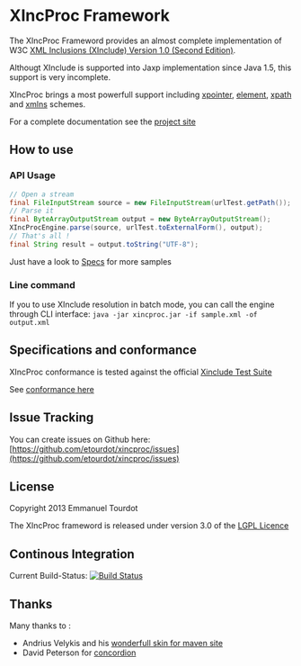 # XIncProc Framework
The XIncProc Frameword provides an almost complete implementation of W3C [XML Inclusions (XInclude) Version 1.0 (Second Edition)][xinclude].

Althougt XInclude is supported into Jaxp implementation since Java 1.5, this support is very incomplete.

XIncProc brings a most powerfull support including [xpointer][xpointer], [element][element], [xpath][xpath] and [xmlns][xmlns] schemes.

[xinclude]: http://www.w3.org/TR/xinclude/
[xpointer]: http://www.w3.org/TR/xptr-framework/
[element]: http://www.w3.org/TR/xptr-element/
[xpath]: http://www.w3.org/2005/04/xpointer-schemes/xpath
[xmlns]: http://www.w3.org/TR/xptr-xmlns/

For a complete documentation see the [project site](http://xincproc.etourdot.org)

## How to use
### API Usage
```java
// Open a stream
final FileInputStream source = new FileInputStream(urlTest.getPath());
// Parse it
final ByteArrayOutputStream output = new ByteArrayOutputStream();
XIncProcEngine.parse(source, urlTest.toExternalForm(), output);
// That's all !
final String result = output.toString("UTF-8");
```
Just have a look to [Specs](xinclude/specs/org/etourdot/xincproc/xinclude/api/Api.html) for more samples

### Line command
If you to use XInclude resolution in batch mode, you can call the engine through CLI interface:
    `java -jar xincproc.jar -if sample.xml -of output.xml`

## Specifications and conformance
XIncProc conformance is tested against the official [Xinclude Test Suite](http://www.w3.org/XML/Test/XInclude/)

See [conformance here](http://xincproc.etourdot.org/xinclude/specs/org/etourdot/xincproc/xinclude/testsuite/TestSuite.html)

## Issue Tracking
You can create issues on Github here: [https://github.com/etourdot/xincproc/issues](https://github.com/etourdot/xincproc/issues)

## License
Copyright 2013 Emmanuel Tourdot

The XIncProc frameword is released under version 3.0 of the [LGPL Licence](http://opensource.org/licenses/lgpl-3.0.html)

## Continous Integration
Current Build-Status: [![Build Status](https://buildhive.cloudbees.com/job/etourdot/job/xincproc/badge/icon)](https://buildhive.cloudbees.com/job/etourdot/job/xincproc/)

## Thanks
Many thanks to :

* Andrius Velykis and his [wonderfull skin for maven site](http://andriusvelykis.github.io/reflow-maven-skin/)
* David Peterson for [concordion](http://www.concordion.org/)